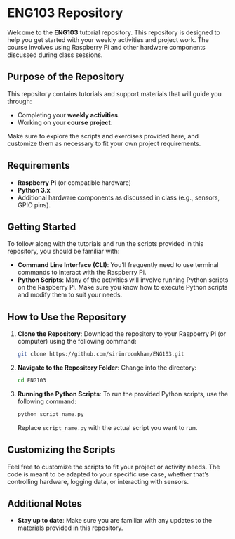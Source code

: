 
# ENG103 Repository

Welcome to the **ENG103** tutorial repository. This repository is designed to help you get started with your weekly activities and project work. The course involves using Raspberry Pi and other hardware components discussed during class sessions.


## Purpose of the Repository

This repository contains tutorials and support materials that will guide you through:

- Completing your **weekly activities**.
- Working on your **course project**.
  
Make sure to explore the scripts and exercises provided here, and customize them as necessary to fit your own project requirements.

## Requirements

- **Raspberry Pi** (or compatible hardware)
- **Python 3.x**
- Additional hardware components as discussed in class (e.g., sensors, GPIO pins).

## Getting Started

To follow along with the tutorials and run the scripts provided in this repository, you should be familiar with:

- **Command Line Interface (CLI)**: You’ll frequently need to use terminal commands to interact with the Raspberry Pi.
- **Python Scripts**: Many of the activities will involve running Python scripts on the Raspberry Pi. Make sure you know how to execute Python scripts and modify them to suit your needs.

## How to Use the Repository

1. **Clone the Repository**:
   Download the repository to your Raspberry Pi (or computer) using the following command:
   
   ```bash
   git clone https://github.com/sirinroomkham/ENG103.git
   ```

2. **Navigate to the Repository Folder**:
   Change into the directory:
   
   ```bash
   cd ENG103
   ```

3. **Running the Python Scripts**:
   To run the provided Python scripts, use the following command:
   
   ```bash
   python script_name.py
   ```

   Replace `script_name.py` with the actual script you want to run.

## Customizing the Scripts

Feel free to customize the scripts to fit your project or activity needs. The code is meant to be adapted to your specific use case, whether that’s controlling hardware, logging data, or interacting with sensors.

## Additional Notes

- **Stay up to date**: Make sure you are familiar with any updates to the materials provided in this repository.





